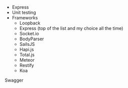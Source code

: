 - Express
- Unit testing
- Frameworks
  - Loopback
  - Express (top of the list and my choice all the time)
  - Socket.io
  - BodyParser
  - SailsJS
  - Hapi.js
  - Total.js
  - Meteor
  - Restify
  - Koa

Swagger